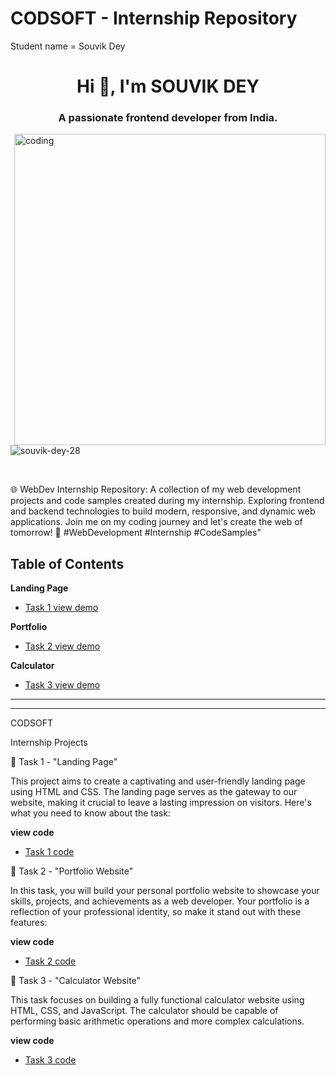 # CODSOFT - Internship Repository
Student name = Souvik Dey
<br>
<h1 align="center">Hi 👋, I'm SOUVIK DEY</h1>
<h3 align="center">A passionate frontend developer from India.</h3>

<img align="right" alt="coding" width="498" src="https://lh3.googleusercontent.com/FCTJV2u4ETqtkvFn0I1fY184UbdpWhqpAyyV6w7732ookhFnbAF_gBaWMNfAw28z_GhVeZmQIY7jbUuDlFEjWWv6ldLe7FvrJg4=w932">

<p align="left"> <img src="https://komarev.com/ghpvc/?username=souvik-dey-28&label=Profile%20views&color=0e75b6&style=flat" alt="souvik-dey-28" /> </p>

<br>

🌐 WebDev Internship Repository: A collection of my web development projects and code samples created during my internship. Exploring frontend and backend technologies to build modern, responsive, and dynamic web applications. Join me on my coding journey and let's create the web of tomorrow! 🚀 #WebDevelopment #Internship #CodeSamples"

## Table of Contents

**Landing Page**

- [Task 1 view demo](https://souvik-dey-28.github.io/codsoft/Task1-landing%20page/)

**Portfolio**

- [Task 2  view demo](https://souvik-dey-28.github.io/codsoft/Task1-2anding%20page/)

**Calculator**

- [Task 3  view demo](https://souvik-dey-28.github.io/codsoft/Task3-landing%20page/)

---


<hr>

CODSOFT

Internship Projects

📄 Task 1 - "Landing Page"

This project aims to create a captivating and user-friendly landing page using HTML and CSS. The landing page serves as the gateway to our website, making it crucial to leave a lasting impression on visitors. Here's what you need to know about the task:

**view code**
- [Task 1 code ](https://github.com/souvik-dey-28/codsoft/tree/main/Task1-landing%20page)

📁 Task 2 - "Portfolio Website"

In this task, you will build your personal portfolio website to showcase your skills, projects, and achievements as a web developer. Your portfolio is a reflection of your professional identity, so make it stand out with these features:

**view code**
- [Task 2 code ](https://github.com/souvik-dey-28/codsoft/tree/main/Task2-landing%20page)

🧮 Task 3 - "Calculator Website"

This task focuses on building a fully functional calculator website using HTML, CSS, and JavaScript. The calculator should be capable of performing basic arithmetic operations and more complex calculations.

**view code**
- [Task 3 code ](https://github.com/souvik-dey-28/codsoft/tree/main/Task3-landing%20page)

<!--
## License

This project is licensed under the [MIT License](LICENSE), which means you're free to use, modify, and distribute the code as long as you include the original copyright and disclaimers. Refer to the LICENSE file for more details.

**[⬆ Back to Top](#table-of-contents)** -->
